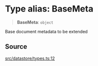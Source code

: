 # Type alias: BaseMeta

> **BaseMeta**: `object`

Base document metadata to be extended

## Source

[src/datastore/types.ts:12](https://github.com/dexaai/llm-tools/blob/0d08c9c/src/datastore/types.ts#L12)
